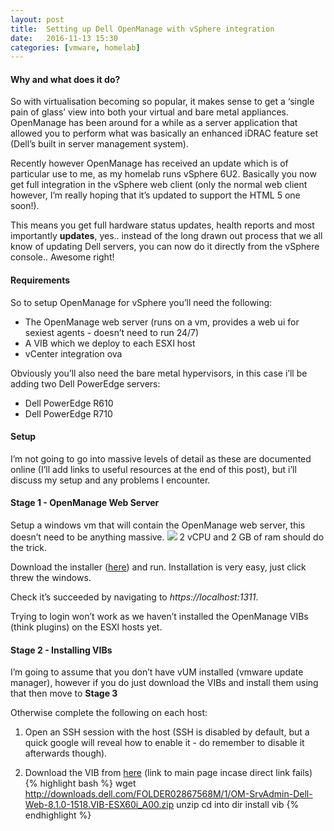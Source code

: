 ```yaml
---
layout: post
title:  Setting up Dell OpenManage with vSphere integration
date:   2016-11-13 15:30
categories: [vmware, homelab]
---
```


#### Why and what does it do?
So with virtualisation becoming so popular, it makes sense to get a ‘single pain of glass’ view into both your virtual and bare metal appliances. OpenManage has been around for a while as a server application that allowed you to perform what was basically an enhanced iDRAC feature set (Dell’s built in server management system).

Recently however OpenManage has received an update which is of particular use to me, as my homelab runs vSphere 6U2. Basically you now get full integration in the vSphere web client (only the normal web client however, I’m really hoping that it’s updated to support the HTML 5 one soon!).

This means you get full hardware status updates, health reports and most importantly **updates**, yes.. instead of the long drawn out process that we all know of updating Dell servers, you can now do it directly from the vSphere console.. Awesome right!

#### Requirements
So to setup OpenManage for vSphere you’ll need the following:
- The OpenManage web server (runs on a vm, provides a web ui for sexiest agents - doesn’t need to run 24/7)
- A VIB which we deploy to each ESXI host
- vCenter integration ova

Obviously you’ll also need the bare metal hypervisors, in this case i’ll be adding two Dell PowerEdge servers:
- Dell PowerEdge R610
- Dell PowerEdge R710

#### Setup
I’m not going to go into massive levels of detail as these are documented online (I’ll add links to useful resources at the end of this post), but i’ll discuss my setup and any problems I encounter.

#### Stage 1 - OpenManage Web Server
Setup a windows vm that will contain the OpenManage web server, this doesn’t need to be anything massive. 
![][image-1]
2 vCPU and 2 GB of ram should do the trick.

Download the installer ([here][1]) and run. Installation is very easy, just click threw the windows.

Check it’s succeeded by navigating to *https://localhost:1311*.

Trying to login won’t work as we haven’t installed the OpenManage VIBs (think plugins) on the ESXI hosts yet.

#### Stage 2 - Installing VIBs
I’m going to assume that you don’t have vUM installed (vmware update manager), however if you do just download the VIBs and install them using that then move to **Stage 3**

Otherwise complete the following on each host:

1. Open an SSH session with the host (SSH is disabled by default, but a quick google will reveal how to enable it - do remember to disable it afterwards though).

2. Download the VIB from [here][2] (link to main page incase direct link fails)
	{% highlight bash %}
	wget http://downloads.dell.com/FOLDER02867568M/1/OM-SrvAdmin-Dell-Web-8.1.0-1518.VIB-ESX60i_A00.zip
	unzip
	cd into dir
	install vib
	{% endhighlight %}

[1]:	http://www.dell.com/support/home/us/en/19/Drivers/DriversDetails?driverId=20V28 "here"
[2]:	http://www.dell.com/support/home/us/en/19/Drivers/DriversDetails?driverId=FN2KW "here"

[image-1]:	/static/img/post-images/openmanage/1.png